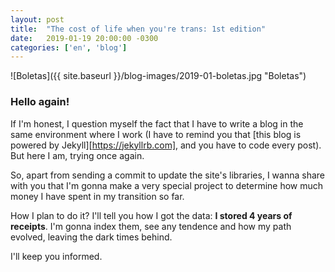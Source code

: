 ```yaml
---
layout: post
title:  "The cost of life when you're trans: 1st edition"
date:   2019-01-19 20:00:00 -0300
categories: ['en', 'blog']
---
```

![Boletas]({{ site.baseurl }}/blog-images/2019-01-boletas.jpg "Boletas")

### Hello again!

If I'm honest, I question myself the fact that I have to write a blog in the same environment where I work (I have to remind you that [this blog is powered by Jekyll][https://jekyllrb.com], and you have to code every post). But here I am, trying once again.

So, apart from sending a commit to update the site's libraries, I wanna share with you that I'm gonna make a very special project to determine how much money I have spent in my transition so far.

How I plan to do it? I'll tell you how I got the data: **I stored 4 years of receipts**. I'm gonna index them, see any tendence and how my path evolved, leaving the dark times behind.

I'll keep you informed.
